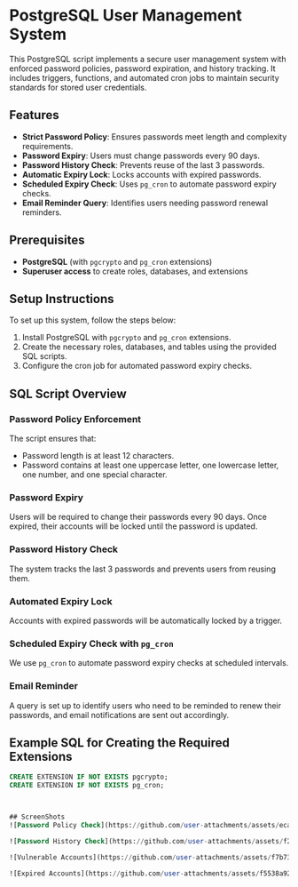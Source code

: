 # PostgreSQL User Management System

This PostgreSQL script implements a secure user management system with enforced password policies, password expiration, and history tracking. It includes triggers, functions, and automated cron jobs to maintain security standards for stored user credentials.

## Features

- **Strict Password Policy**: Ensures passwords meet length and complexity requirements.
- **Password Expiry**: Users must change passwords every 90 days.
- **Password History Check**: Prevents reuse of the last 3 passwords.
- **Automatic Expiry Lock**: Locks accounts with expired passwords.
- **Scheduled Expiry Check**: Uses `pg_cron` to automate password expiry checks.
- **Email Reminder Query**: Identifies users needing password renewal reminders.

## Prerequisites

- **PostgreSQL** (with `pgcrypto` and `pg_cron` extensions)
- **Superuser access** to create roles, databases, and extensions

## Setup Instructions

To set up this system, follow the steps below:

1. Install PostgreSQL with `pgcrypto` and `pg_cron` extensions.
2. Create the necessary roles, databases, and tables using the provided SQL scripts.
3. Configure the cron job for automated password expiry checks.

## SQL Script Overview

### Password Policy Enforcement

The script ensures that:

- Password length is at least 12 characters.
- Password contains at least one uppercase letter, one lowercase letter, one number, and one special character.

### Password Expiry

Users will be required to change their passwords every 90 days. Once expired, their accounts will be locked until the password is updated.

### Password History Check

The system tracks the last 3 passwords and prevents users from reusing them.

### Automated Expiry Lock

Accounts with expired passwords will be automatically locked by a trigger.

### Scheduled Expiry Check with `pg_cron`

We use `pg_cron` to automate password expiry checks at scheduled intervals.

### Email Reminder

A query is set up to identify users who need to be reminded to renew their passwords, and email notifications are sent out accordingly.

## Example SQL for Creating the Required Extensions

```sql
CREATE EXTENSION IF NOT EXISTS pgcrypto;
CREATE EXTENSION IF NOT EXISTS pg_cron;



## ScreenShots
![Password Policy Check](https://github.com/user-attachments/assets/ecaa260b-4e64-44de-a8d7-966393f35434)

![Password History Check](https://github.com/user-attachments/assets/f266e77f-976b-44df-926e-b88b69c52efa)

![Vulnerable Accounts](https://github.com/user-attachments/assets/f7b7365b-b4ee-4bea-8146-b738a2f8f6d4)

![Expired Accounts](https://github.com/user-attachments/assets/f5538a92-9222-4841-9553-89d0d367f928)


